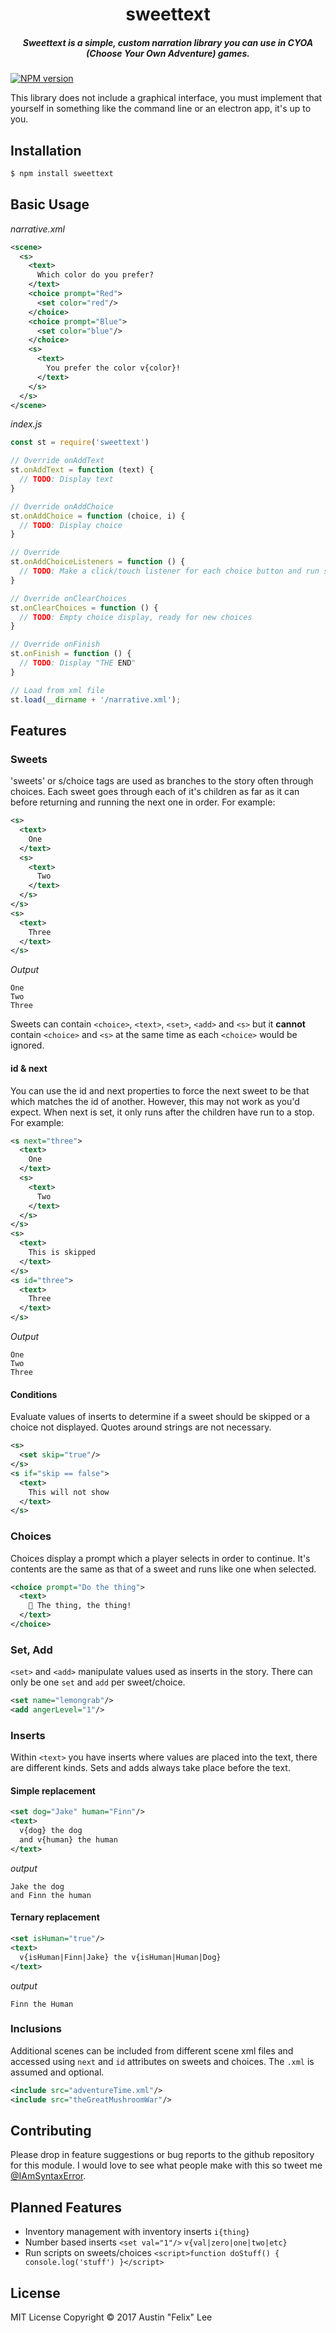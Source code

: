 <h1 align="center">sweettext</h1>

<h5 align="center">Sweettext is a simple, custom narration library you can use in CYOA (Choose Your Own Adventure) games.</h5>

[![NPM version](https://badge.fury.io/js/sweettext.svg)](http://badge.fury.io/js/sweettext)

This library does not include a graphical interface, you must implement that yourself in something like the command line or an electron app, it's up to you.

## Installation
```javascript
$ npm install sweettext
```

## Basic Usage

*narrative.xml*
```xml
<scene>
  <s>
    <text>
      Which color do you prefer?
    </text>
    <choice prompt="Red">
      <set color="red"/>
    </choice>
    <choice prompt="Blue">
      <set color="blue"/>
    </choice>
    <s>
      <text>
        You prefer the color v{color}!
      </text>
    </s>
  </s>
</scene>
```

*index.js*
```javascript
const st = require('sweettext')

// Override onAddText
st.onAddText = function (text) {
  // TODO: Display text
}

// Override onAddChoice
st.onAddChoice = function (choice, i) {
  // TODO: Display choice
}

// Override
st.onAddChoiceListeners = function () {
  // TODO: Make a click/touch listener for each choice button and run st.next(i)
}

// Override onClearChoices
st.onClearChoices = function () {
  // TODO: Empty choice display, ready for new choices
}

// Override onFinish
st.onFinish = function () {
  // TODO: Display "THE END"
}

// Load from xml file
st.load(__dirname + '/narrative.xml');

```

## Features

### Sweets
'sweets' or s/choice tags are used as branches to the story often through choices. Each sweet goes through each of it's children as far as it can before returning and running the next one in order. For example:
```xml
<s>
  <text>
    One
  </text>
  <s>
    <text>
      Two
    </text>
  </s>
</s>
<s>
  <text>
    Three
  </text>
</s>
```
*Output*
```
One
Two
Three
```
Sweets can contain `<choice>`, `<text>`, `<set>`, `<add>` and `<s>` but it **cannot** contain `<choice>` and `<s>` at the same time as each `<choice>` would be ignored.

#### id & next
You can use the id and next properties to force the next sweet to be that which matches the id of another. However, this may not work as you'd expect. When next is set, it only runs after the children have run to a stop. For example:
```xml
<s next="three">
  <text>
    One
  </text>
  <s>
    <text>
      Two
    </text>
  </s>
</s>
<s>
  <text>
    This is skipped
  </text>
</s>
<s id="three">
  <text>
    Three
  </text>
</s>
```
*Output*
```
One
Two
Three
```

#### Conditions
Evaluate values of inserts to determine if a sweet should be skipped or a choice not displayed. Quotes around strings are not necessary.
```xml
<s>
  <set skip="true"/>
</s>
<s if="skip == false">
  <text>
    This will not show
  </text>
</s>
```

### Choices
Choices display a prompt which a player selects in order to continue. It's contents are the same as that of a sweet and runs like one when selected.
```xml
<choice prompt="Do the thing">
  <text>
    🍋 The thing, the thing!
  </text>
</choice>
```

### Set, Add
`<set>` and `<add>` manipulate values used as inserts in the story. There can only be one `set` and `add` per sweet/choice.
```xml
<set name="lemongrab"/>
<add angerLevel="1"/>
```

### Inserts
Within `<text>` you have inserts where values are placed into the text, there are different kinds. Sets and adds always take place before the text.

#### Simple replacement
```xml
<set dog="Jake" human="Finn"/>
<text>
  v{dog} the dog
  and v{human} the human
</text>
```
*output*
```
Jake the dog
and Finn the human
```

#### Ternary replacement
```xml
<set isHuman="true"/>
<text>
  v{isHuman|Finn|Jake} the v{isHuman|Human|Dog}
</text>
```
*output*
```
Finn the Human
```

### Inclusions
Additional scenes can be included from different scene xml files and accessed using `next` and `id` attributes on sweets and choices. The `.xml` is assumed and optional.
```xml
<include src="adventureTime.xml"/>
<include src="theGreatMushroomWar"/>
```

## Contributing
Please drop in feature suggestions or bug reports to the github repository for this module. I would love to see what people make with this so tweet me [@IAmSyntaxError](https://twitter.com/IAmSyntaxError).

## Planned Features
* Inventory management with inventory inserts `i{thing}`
* Number based inserts `<set val="1"/>` `v{val|zero|one|two|etc}`
* Run scripts on sweets/choices `<script>function doStuff() { console.log('stuff') }</script>`

## License
MIT License Copyright © 2017 Austin "Felix" Lee

